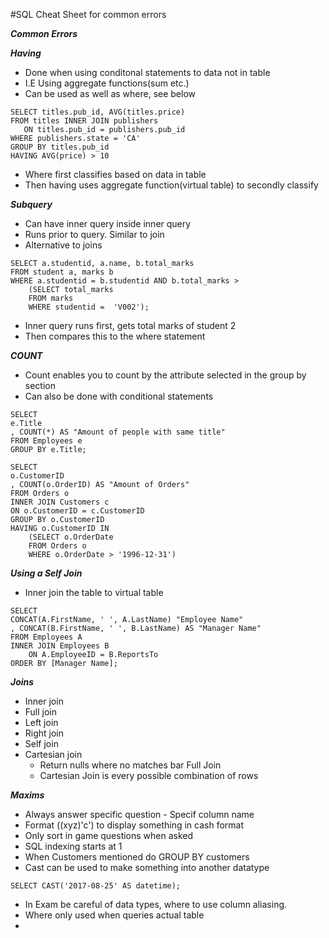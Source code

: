 #SQL Cheat Sheet for common errors

***Common Errors***

***Having***
- Done when using conditonal statements to data not in table
- I.E Using aggregate functions(sum etc.)
- Can be used as well as where, see below
```
SELECT titles.pub_id, AVG(titles.price)  
FROM titles INNER JOIN publishers  
   ON titles.pub_id = publishers.pub_id  
WHERE publishers.state = 'CA'  
GROUP BY titles.pub_id  
HAVING AVG(price) > 10
```
- Where first classifies based on data in table
- Then having uses aggregate function(virtual table) to secondly classify

***Subquery***
- Can have inner query inside inner query
- Runs prior to query. Similar to join
- Alternative to joins
```
SELECT a.studentid, a.name, b.total_marks
FROM student a, marks b
WHERE a.studentid = b.studentid AND b.total_marks >
    (SELECT total_marks
    FROM marks
    WHERE studentid =  'V002');
```
- Inner query runs first, gets total marks of student 2
- Then compares this to the where statement
    
***COUNT***
- Count enables you to count by the attribute selected in the group by section
- Can also be done with conditional statements
````
SELECT 
e.Title
, COUNT(*) AS "Amount of people with same title"
FROM Employees e
GROUP BY e.Title;
````
```
SELECT
o.CustomerID
, COUNT(o.OrderID) AS "Amount of Orders"
FROM Orders o
INNER JOIN Customers c
ON o.CustomerID = c.CustomerID
GROUP BY o.CustomerID
HAVING o.CustomerID IN
    (SELECT o.OrderDate
    FROM Orders o
    WHERE o.OrderDate > '1996-12-31')
```
***Using a Self Join***
- Inner join the table to virtual table

```
SELECT
CONCAT(A.FirstName, ' ', A.LastName) "Employee Name"
, CONCAT(B.FirstName, ' ', B.LastName) AS "Manager Name"
FROM Employees A 
INNER JOIN Employees B
    ON A.EmployeeID = B.ReportsTo
ORDER BY [Manager Name];
```
***Joins***
- Inner join
- Full join
- Left join
- Right join
- Self join
- Cartesian join
    - Return nulls where no matches bar Full Join
    - Cartesian Join is every possible combination of rows

***Maxims***
- Always answer specific question - Specif column name
- Format ((xyz)'c') to display something in cash format
- Only sort in game questions when asked
- SQL indexing starts at 1
- When Customers mentioned do GROUP BY customers
- Cast can be used to make something into another datatype
````
SELECT CAST('2017-08-25' AS datetime); 
````
- In Exam be careful of data types, where to use column aliasing. 
- Where only used when queries actual table
- 
